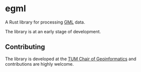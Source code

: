 # egml

A Rust library for processing [GML](https://www.ogc.org/standard/gml/) data.

The library is at an early stage of development.

## Contributing

The library is developed at the [TUM Chair of Geoinformatics](https://github.com/tum-gis) and contributions are highly welcome.

